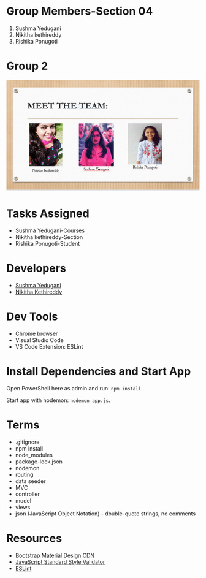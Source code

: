 # Group Members-Section 04

1. Sushma Yedugani
2. Nikitha kethireddy
3. Rishika Ponugoti

# Group 2

![Team_Members](Team.PNG)

# Tasks Assigned

- Sushma Yedugani-Courses
- Nikitha kethireddy-Section
- Rishika Ponugoti-Student

# Developers

- [Sushma Yedugani](https://sushma95.github.io/about-me/)
- [Nikitha Kethireddy](https://nikithakethireddy1996.github.io/p2-styled-site/)


# Dev Tools

- Chrome browser
- Visual Studio Code
- VS Code Extension: ESLint

# Install Dependencies and Start App

Open PowerShell here as admin and run: `npm install`.

Start app with nodemon: `nodemon app.js`.

# Terms

- .gitignore
- npm install
- node_modules
- package-lock.json
- nodemon
- routing
- data seeder
- MVC
- controller
- model
- views
- json (JavaScript Object Notation) - double-quote strings, no comments

# Resources

- [Bootstrap Material Design CDN](https://mdbootstrap.com/md-bootstrap-cdn/)
- [JavaScript Standard Style Validator](https://standardjs.com/demo.html)
- [ESLint](https://eslint.org/)